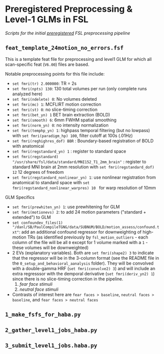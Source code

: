 # Preregistered Preprocessing & Level-1 GLMs in FSL

*Scripts for the initial [preregistered](https://osf.io/8nyj7/) FSL preprocessing pipeline*

## `feat_template_24motion_no_errors.fsf`

This is a template feat file for preprocessing and level1 GLM for which all scan-specific feat (`V6.00`) files are based. 

Notable preprocessing points for this file include:

* `set fmri(tr) 2.000000`: TR = 2s
* `set fmri(npts) 130`: 130 total volumes per run (only complete runs analyzed here)
* `set fmri(ndelete) 0`: No volumes deleted
* `set fmri(mc) 1`: MCFLIRT motion correction
* `set fmri(st) 0`: no slice-timing correction
* `set fmri(bet_yn) 1` BET brain extraction (BOLD)
* `set fmri(smooth) 6`: 6mm FWHM spatial smoothing
* `set fmri(norm_yn) 0`: no intensity normalization
* `set fmri(temphp_yn) 1`: highpass temporal filtering (but no lowpass) with `set fmri(paradigm_hp) 100`, filter cutoff at 100s (.01Hz)
* `set fmri(reghighres_dof) BBR` : Boundary-based registration of BOLD with anatomical
* `set fmri(regstandard_yn) 1` : register to standard space
* `set fmri(regstandard) "/usr/share/fsl/data/standard/MNI152_T1_2mm_brain"` : register to standard MNI brain at 2mm resolution with `set fmri(regstandard_dof) 12` 12 degrees of freedom
* `set fmri(regstandard_nonlinear_yn) 1`: use nonlinear registration from anatomical to standard space with `set fmri(regstandard_nonlinear_warpres) 10 ` for warp resolution of 10mm


GLM Specifics
* `set fmri(prewhiten_yn) 1`: use prewhitening for GLM
* `set fmri(motionevs) 2`: to add 24 motion parameters ("standard + extended") to GLM
* `set confoundev_files(1) "/danl/SB/PaulCompileTGNG/data/SUBNUM/BOLD/motion_assess/confound.txt"`: add an additional confound regressor for downweighting of high-motion TRs (as identified previously by `fsl_motion_outliers` - each column of the file will be all `0` except for 1 volume marked with a `1` - these volumes will be downweighted)
* 2 EVs (explanatory variables). Both are `set fmri(shape2) 3` to indicate that the regressor will be in the 3-column format (see the README file in the `0_setup_and_behavioral_aanalysis` folder). They will be convolved with a double-gamma HRF (`set fmri(convolve2) 3`) and will include an extra regresssor with the demporal derivative (`set fmri(deriv_yn2) 1`) since there is no slice-timing correction in the pipeline.
    1. *fear face stimuli*
    2. *neutral face stimuli*
* Contrasts of interest here are `fear faces > baseline`, `neutral faces > baseline`, and `fear faces > neutral faces`



## `1_make_fsfs_for_haba.py`

## `2_gather_level1_jobs_haba.py`


## `3_submit_level1_jobs.haba.py`